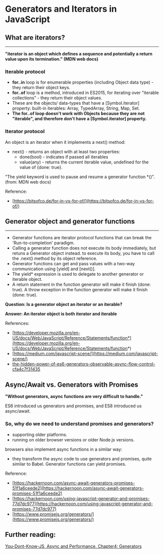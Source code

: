 # Generators and Iterators in JavaScript

## What are iterators?
--------------------
**"iterator is an object which defines a sequence and potentially a return value upon its termination." (MDN web docs)**

### Iterable protocol
- **for..in** loop is for enumerable properties (including Object data type) - they return their object keys.
- **for..of** loop is a method, introduced in ES2015, for iterating over "iterable collections" - they return their object values.
- These are the objects/ data-types that have a [Symbol.iterator] property:
    built-in iterables: Array, TypedArray, String, Map, Set. 
- **The for..of loop doesn't work with Objects because they are not "iterable", and therefore don't have a [Symbol.iterator] property.**

### Iterator protocol
An object is an iterator when it implements a next() method:
- next() - returns an object with at least two properties:
    - done(bool) - indicates if passed all iterables
    - value(any) - returns the current iterable value, undefined for the value of {done: true}.
   
"The yield keyword is used to pause and resume a generator function *()". (from: MDN web docs)

Reference:

- [https://bitsofco.de/for-in-vs-for-of/](https://bitsofco.de/for-in-vs-for-of/)


## Generator object and generator functions
--------------------
- Generator functions are iterator protocol functions that can break the 'Run-to-completion' paradigm.
- Calling a generator function does not execute its body immediately, but retuns a Generator object instead.
    to execute its body, you have to call the .next() method by its object reference.
- Generator functions can get and pass values with a two-way communication using [yield] and [next()].
- The yield* expression is used to delegate to another generator or iterable object.
- A return statement in the function generator will make it finish (done: true).
  A throw exception in the function generator will make it finish (done: true).
  
**Question: Is a generator object an iterator or an iterable?**

**Answer: An iterator object is both iterator and iterable**

References:

- [https://developer.mozilla.org/en-US/docs/Web/JavaScript/Reference/Statements/function*](https://developer.mozilla.org/en-US/docs/Web/JavaScript/Reference/Statements/function*)
- [https://medium.com/javascript-scene/](https://medium.com/javascript-scene/)
- [the-hidden-power-of-es6-generators-observable-async-flow-control-cfa4c7f31435](the-hidden-power-of-es6-generators-observable-async-flow-control-cfa4c7f31435)


## Async/Await vs. Generators with Promises
**"Without generators, async functions are very difficult to handle."**

ES6 introduced us generators and promises, and ES8 introduced us async/await. 
### So, why do we need to understand promises and generators?
- supporting older platforms.
- running on older browser versions or older Node.js versions.

browsers also implement async functions in a similar way:
- they transform the async code to use generators and promises, quite similar to Babel.
Generator functions can yield promises.


Reference:

- [https://hackernoon.com/async-await-generators-promises-51f1a6ceede2](https://hackernoon.com/async-await-generators-promises-51f1a6ceede2)
- [https://hackernoon.com/using-javascript-generator-and-promises-77d7dc977](https://hackernoon.com/using-javascript-generator-and-promises-77d7dc977)
- [https://www.promisejs.org/generators/](https://www.promisejs.org/generators/)

## Further reading:
[You-Dont-Know-JS, Async and Performance, Chapter4: Generators](https://github.com/getify/You-Dont-Know-JS/blob/master/async%20%26%20performance/ch4.md)
